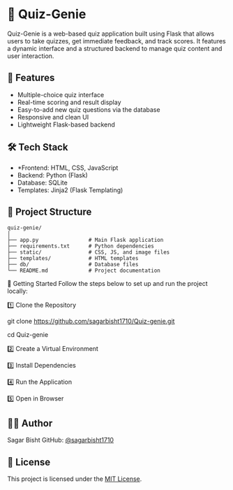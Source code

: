 # 🧠 Quiz-Genie

Quiz-Genie is a web-based quiz application built using Flask that allows users to take quizzes, get immediate feedback, and track scores. It features a dynamic interface and a structured backend to manage quiz content and user interaction.

## 🚀 Features

* Multiple-choice quiz interface
* Real-time scoring and result display
* Easy-to-add new quiz questions via the database
* Responsive and clean UI
* Lightweight Flask-based backend

## 🛠️ Tech Stack

* *Frontend: HTML, CSS, JavaScript
* Backend: Python (Flask)
* Database: SQLite
* Templates: Jinja2 (Flask Templating)

## 📁 Project Structure

```
quiz-genie/
│
├── app.py                # Main Flask application
├── requirements.txt      # Python dependencies
├── static/               # CSS, JS, and image files
├── templates/            # HTML templates
├── db/                   # Database files
└── README.md             # Project documentation
```

🧪 Getting Started
Follow the steps below to set up and run the project locally:

1️⃣ Clone the Repository

git clone https://github.com/sagarbisht1710/Quiz-genie.git

cd Quiz-genie

2️⃣ Create a Virtual Environment


3️⃣ Install Dependencies

4️⃣ Run the Application

5️⃣ Open in Browser

## 🙋‍♂️ Author

Sagar Bisht
GitHub: [@sagarbisht1710](https://github.com/sagarbisht1710)

## 📝 License

This project is licensed under the [MIT License](LICENSE).

